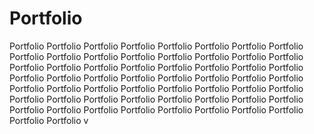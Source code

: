 # Portfolio
Portfolio
Portfolio
Portfolio
Portfolio
Portfolio
Portfolio
Portfolio
Portfolio
Portfolio
Portfolio
Portfolio
Portfolio
Portfolio
Portfolio
Portfolio
Portfolio
Portfolio
Portfolio
Portfolio
Portfolio
Portfolio
Portfolio
Portfolio
Portfolio
Portfolio
Portfolio
Portfolio
Portfolio
Portfolio
Portfolio
Portfolio
Portfolio
Portfolio
Portfolio
Portfolio
Portfolio
Portfolio
Portfolio
Portfolio
Portfolio
Portfolio
Portfolio
Portfolio
Portfolio
Portfolio
Portfolio
Portfolio
Portfolio
Portfolio
Portfolio
Portfolio
Portfolio
Portfolio
Portfolio
Portfolio
Portfolio
Portfolio
Portfolio
v
